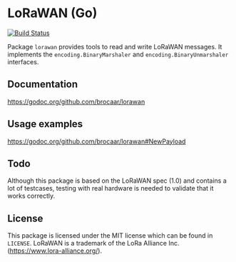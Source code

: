 # LoRaWAN (Go)

[![Build Status](https://travis-ci.org/brocaar/lorawan.svg?branch=master)](https://travis-ci.org/brocaar/lorawan)

Package ``lorawan`` provides tools to read and write LoRaWAN messages. It
implements the ``encoding.BinaryMarshaler`` and ``encoding.BinaryUnmarshaler``
interfaces.

## Documentation

https://godoc.org/github.com/brocaar/lorawan

## Usage examples

https://godoc.org/github.com/brocaar/lorawan#NewPayload

## Todo

Although this package is based on the LoRaWAN spec (1.0) and contains a lot
of testcases, testing with real hardware is needed to validate that it works
correctly.

## License

This package is licensed under the MIT license which can be found in ``LICENSE``.
LoRaWAN is a trademark of the LoRa Alliance Inc. (https://www.lora-alliance.org/).
